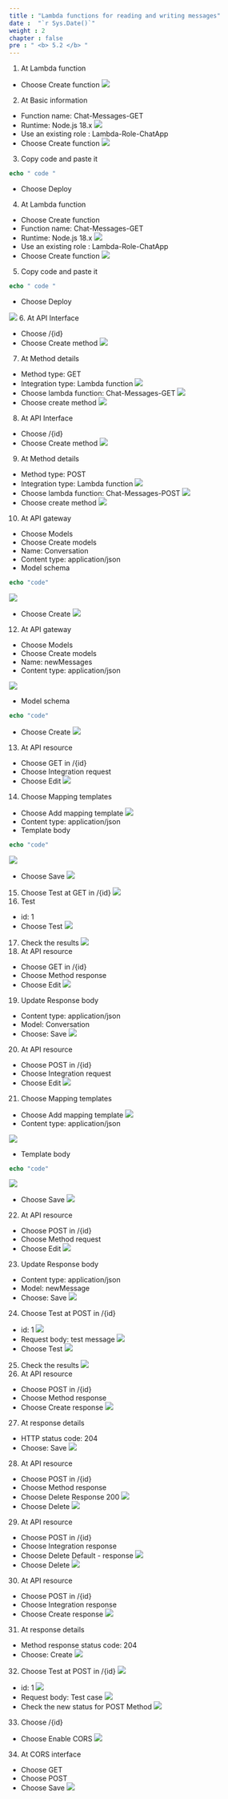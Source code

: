 ```yaml
---
title : "Lambda functions for reading and writing messages"
date :  "`r Sys.Date()`" 
weight : 2
chapter : false
pre : " <b> 5.2 </b> "
---
```

1. At Lambda function
- Choose Create function
![](../../WorkShop2/05.break/5.2.lambda/176.png?featherlight=false&width=50pc)
2. At Basic information
- Function name: Chat-Messages-GET
- Runtime: Node.js 18.x
![](../../WorkShop2/05.break/5.2.lambda/177.png?featherlight=false&width=50pc)
- Use an existing role : Lambda-Role-ChatApp
- Choose Create function
![](../../WorkShop2/05.break/5.2.lambda/178.png?featherlight=false&width=50pc)
3. Copy code and paste it
```php
echo " code "
```
- Choose Deploy
4. At Lambda function
- Choose Create function
- Function name: Chat-Messages-GET
- Runtime: Node.js 18.x
![](../../WorkShop2/05.break/5.2.lambda/180.png?featherlight=false&width=50pc)
- Use an existing role : Lambda-Role-ChatApp
- Choose Create function
![](../../WorkShop2/05.break/5.2.lambda/181.png?featherlight=false&width=50pc)
5. Copy code and paste it
```php
echo " code "
```
- Choose Deploy

![](../../WorkShop2/05.break/5.2.lambda/183.png?featherlight=false&width=50pc)
6. At API Interface
- Choose /{id}
- Choose Create method
![](../../WorkShop2/05.break/5.2.lambda/184.png?featherlight=false&width=50pc)
7. At Method details
- Method type: GET
- Integration type: Lambda function
![](../../WorkShop2/05.break/5.2.lambda/185.png?featherlight=false&width=50pc)
- Choose lambda function: Chat-Messages-GET
![](../../WorkShop2/05.break/5.2.lambda/186.png?featherlight=false&width=50pc)
- Choose create method
![](../../WorkShop2/05.break/5.2.lambda/187.png?featherlight=false&width=50pc)

8. At API Interface
- Choose /{id}
- Choose Create method
![](../../WorkShop2/05.break/5.2.lambda/188.png?featherlight=false&width=50pc)
9. At Method details
- Method type: POST
- Integration type: Lambda function
![](../../WorkShop2/05.break/5.2.lambda/189.png?featherlight=false&width=50pc)
- Choose lambda function: Chat-Messages-POST
![](../../WorkShop2/05.break/5.2.lambda/190.png?featherlight=false&width=50pc)
- Choose create method
![](../../WorkShop2/05.break/5.2.lambda/191.png?featherlight=false&width=50pc)
10. At API gateway
- Choose Models
- Choose Create models
- Name: Conversation
- Content type: application/json
- Model schema
```php
echo "code"
```
![](../../WorkShop2/05.break/5.2.lambda/192.png?featherlight=false&width=50pc)
- Choose Create
![](../../WorkShop2/05.break/5.2.lambda/194.png?featherlight=false&width=50pc)
12. At API gateway
- Choose Models
- Choose Create models
- Name: newMessages
- Content type: application/json

![](../../WorkShop2/05.break/5.2.lambda/195.png?featherlight=false&width=50pc)
- Model schema
```php
echo "code"
```
- Choose Create
![](../../WorkShop2/05.break/5.2.lambda/197.png?featherlight=false&width=50pc)
13. At API resource
- Choose GET in /{id}
- Choose Integration request
- Choose Edit
![](../../WorkShop2/05.break/5.2.lambda/198.png?featherlight=false&width=50pc)
14. Choose Mapping templates
- Choose Add mapping template
![](../../WorkShop2/05.break/5.2.lambda/199.png?featherlight=false&width=50pc)
- Content type: application/json
- Template body
```php
echo "code"
```

![](../../WorkShop2/05.break/5.2.lambda/200.png?featherlight=false&width=50pc)
- Choose Save
![](../../WorkShop2/05.break/5.2.lambda/201.png?featherlight=false&width=50pc)
15. Choose Test at GET in /{id}
![](../../WorkShop2/05.break/5.2.lambda/202.png?featherlight=false&width=50pc)
16. Test
- id: 1
- Choose Test
![](../../WorkShop2/05.break/5.2.lambda/203.png?featherlight=false&width=50pc)
17. Check the results
![](../../WorkShop2/05.break/5.2.lambda/204.png?featherlight=false&width=50pc)
18. At API resource
- Choose GET in /{id}
- Choose Method response
- Choose Edit
![](../../WorkShop2/05.break/5.2.lambda/205.png?featherlight=false&width=50pc)
19. Update Response body
- Content type: application/json
- Model: Conversation
- Choose: Save
![](../../WorkShop2/05.break/5.2.lambda/206.png?featherlight=false&width=50pc)
20. At API resource
- Choose POST in /{id}
- Choose Integration request
- Choose Edit
![](../../WorkShop2/05.break/5.2.lambda/207.png?featherlight=false&width=50pc)
21. Choose Mapping templates
- Choose Add mapping template
![](../../WorkShop2/05.break/5.2.lambda/208.png?featherlight=false&width=50pc)
- Content type: application/json

![](../../WorkShop2/05.break/5.2.lambda/209.png?featherlight=false&width=50pc)
- Template body
```php
echo "code"
```
![](../../WorkShop2/05.break/5.2.lambda/210.png?featherlight=false&width=50pc)
- Choose Save
![](../../WorkShop2/05.break/5.2.lambda/211.png?featherlight=false&width=50pc)
22. At API resource
- Choose POST in /{id}
- Choose Method request
- Choose Edit
![](../../WorkShop2/05.break/5.2.lambda/212.png?featherlight=false&width=50pc)
23. Update Response body
- Content type: application/json
- Model: newMessage
- Choose: Save
![](../../WorkShop2/05.break/5.2.lambda/213.png?featherlight=false&width=50pc)
24. Choose Test at POST in /{id}
- id: 1
![](../../WorkShop2/05.break/5.2.lambda/214.png?featherlight=false&width=50pc)
- Request body: test message
![](../../WorkShop2/05.break/5.2.lambda/215.png?featherlight=false&width=50pc)
- Choose Test
![](../../WorkShop2/05.break/5.2.lambda/216.png?featherlight=false&width=50pc)
25. Check the results
![](../../WorkShop2/05.break/5.2.lambda/217.png?featherlight=false&width=50pc)
26. At API resource
- Choose POST in /{id}
- Choose Method response
- Choose Create response
![](../../WorkShop2/05.break/5.2.lambda/218.png?featherlight=false&width=50pc)
27. At response details
- HTTP status code: 204
- Choose: Save
![](../../WorkShop2/05.break/5.2.lambda/219.png?featherlight=false&width=50pc)
28. At API resource
- Choose POST in /{id}
- Choose Method response
- Choose Delete Response 200
![](../../WorkShop2/05.break/5.2.lambda/220.png?featherlight=false&width=50pc)
- Choose Delete
![](../../WorkShop2/05.break/5.2.lambda/221.png?featherlight=false&width=50pc)
29. At API resource
- Choose POST in /{id}
- Choose Integration response
- Choose Delete Default - response
![](../../WorkShop2/05.break/5.2.lambda/222.png?featherlight=false&width=50pc)
- Choose Delete
![](../../WorkShop2/05.break/5.2.lambda/223.png?featherlight=false&width=50pc)
30. At API resource
- Choose POST in /{id}
- Choose Integration response
- Choose Create response
![](../../WorkShop2/05.break/5.2.lambda/224.png?featherlight=false&width=50pc)
31. At response details
- Method response status code: 204
- Choose: Create
![](../../WorkShop2/05.break/5.2.lambda/225.png?featherlight=false&width=50pc)
32. Choose Test at POST in /{id}
![](../../WorkShop2/05.break/5.2.lambda/226.png?featherlight=false&width=50pc)
- id: 1
![](../../WorkShop2/05.break/5.2.lambda/227.png?featherlight=false&width=50pc)
- Request body: Test case
![](../../WorkShop2/05.break/5.2.lambda/228.png?featherlight=false&width=50pc)
- Check the new status for POST Method
![](../../WorkShop2/05.break/5.2.lambda/229.png?featherlight=false&width=50pc)
33. Choose /{id}
- Choose Enable CORS
![](../../WorkShop2/05.break/5.2.lambda/230.png?featherlight=false&width=50pc)
34. At CORS interface
- Choose GET
- Choose POST
- Choose Save
![](../../WorkShop2/05.break/5.2.lambda/231.png?featherlight=false&width=50pc)